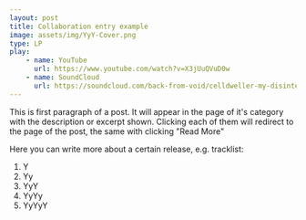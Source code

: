 ```yaml
---
layout: post
title: Collaboration entry example
image: assets/img/YyY-Cover.png
type: LP
play:
    - name: YouTube
      url: https://www.youtube.com/watch?v=X3jUuQVuD0w
    - name: SoundCloud
      url: https://soundcloud.com/back-from-void/celldweller-my-disintegration-bfv-remix
---
```

This is first paragraph of a post. It will appear in the page of it's category with the description or excerpt shown. Clicking each of them will redirect to the page of the post, the same with clicking "Read More"

Here you can write more about a certain release, e.g. tracklist:

1. Y
1. Yy
1. YyY
1. YyYy
1. YyYyY
